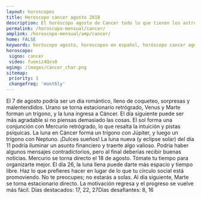 ```yaml
---
layout: horoscopos
title: Horoscopo cancer agosto 2018 
description: El horóscopo agosto de Cancer todo lo que tienen los astros preparados para este mes, amor, trabajo, familia. Todo sobre astrologia, tarot, predicciones. Horoscopo gratis en español, predicciones y astrología.
permalink: /horoscopo-mensual/cancer/
amplink: /horoscopo-mensual/amp/cancer/
home: FALSE
keywords: horóscopo agosto, horoscopos en español, horóscopo cancer agosto , horóscopo esperanza gracia, horoscop, horóscopos gratis, horoscopo cancer, Tarot, Astrologia, Zodíaco, cancer, horoscopo gratis, horoscopo del mes 
horoscopo:
 signo: cancer
 video: fuoeiz4Qxs0
ogimg: /images/cancer_char.png
sitemap:
 priority: 1
 changefreq: 'monthly'
---
```



El 7 de agosto podría ser un día romántico, lleno de coqueteo, sorpresas y malentendidos. Urano se torna estacionario retrógrado, Venus y Marte forman un trígono, y la luna ingresa a Cáncer. El día siguiente puede ser más agradable si no piensas demasiado las cosas. El sol forma una conjunción con Mercurio retrógrado, lo que resalta la intuición y pistas psíquicas. La luna en Cáncer forma un trígono con Júpiter, y luego un trígono con Neptuno. ¡Dulces sueños! La luna nueva (y eclipse solar) del día 11 podría iluminar un asunto financiero y traerte algo valioso. Podría haber algunos mensajes contradictorios, pero al final deberías recibir buenas noticias. Mercurio se torna directo el 18 de agosto. Tómate tu tiempo para organizarte mejor. El día 26, la luna llena puede darte más espacio y tiempo libre. Haz lo que prefieres hacer en lugar de lo que tu círculo social está promoviendo. No te preocupes; no estarás a solas. Al día siguiente, Marte se torna estacionario directo. La motivación regresa y el progreso se vuelve más fácil. Días destacados: 17, 22, 27Días desafiantes: 8, 16</div>
